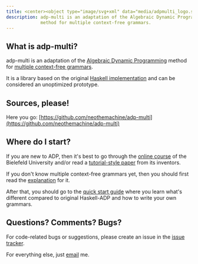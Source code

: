 ```yaml
---
title: <center><object type="image/svg+xml" data="media/adpmulti_logo.svg" width="100" height="100"></object></center>
description: adp-multi is an adaptation of the Algebraic Dynamic Programming 
             method for multiple context-free grammars.
---
```


## What is adp-multi?

adp-multi is an adaptation of the [Algebraic Dynamic Programming](http://bibiserv.techfak.uni-bielefeld.de/adp/)
method for [multiple context-free grammars](mcfg).

It is a library based on the original [Haskell implementation](https://bitbucket.org/gsauthof/adpcombinators)
and can be considered an unoptimized prototype.

## Sources, please!

Here you go: [https://github.com/neothemachine/adp-multi](https://github.com/neothemachine/adp-multi)

## Where do I start?

If you are new to ADP, then it's best to go through the 
[online course](http://bibiserv.techfak.uni-bielefeld.de/cgi-bin/dpcourse) of the Bielefeld University
and/or read a [tutorial-style paper](http://dx.doi.org/10.1016/j.scico.2003.12.005) from its inventors.

If you don't know multiple context-free grammars yet, then you should first read the 
[explanation](mcfg) for it.

After that, you should go to the [quick start guide](/quick_start) where you learn
what's different compared to original Haskell-ADP and how to write your own grammars.

## Questions? Comments? Bugs?

For code-related bugs or suggestions, please create an issue in the [issue tracker](https://github.com/neothemachine/adp-multi/issues).

For everything else, just 
<a href="http://www.google.com/recaptcha/mailhide/d?k=01K7XApM3NHiteg6XLnkZqAw==&amp;c=62TLgKB3Xjvp60pkxY897qejXI-cQ7FMlvLMAOB-cpw=" onclick="window.open('http://www.google.com/recaptcha/mailhide/d?k\07501K7XApM3NHiteg6XLnkZqAw\75\75\46c\07562TLgKB3Xjvp60pkxY897qejXI-cQ7FMlvLMAOB-cpw\075', '', 'toolbar=0,scrollbars=0,location=0,statusbar=0,menubar=0,resizable=0,width=500,height=300'); return false;" title="Reveal this e-mail address">
email</a> me.